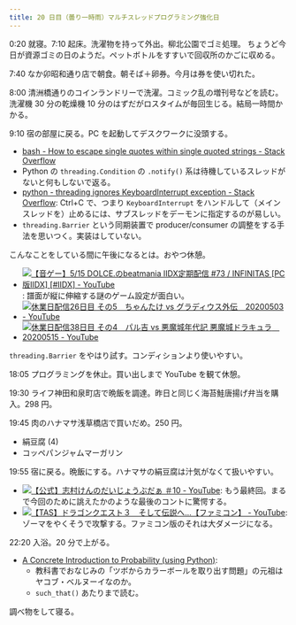 ```yaml
---
title: 20 日目（曇り一時雨）マルチスレッドプログラミング強化日
---
```


0:20 就寝。7:10 起床。洗濯物を持って外出。柳北公園でゴミ処理。
ちょうど今日が資源ゴミの日のようだ。ペットボトルをすすいで回収所のかごに収める。

7:40 なか卯昭和通り店で朝食。朝そば＋卵券。今月は券を使い切れた。

8:00 清洲橋通りのコインランドリーで洗濯。コミック乱の増刊号などを読む。
洗濯機 30 分の乾燥機 10 分のはずだがロスタイムが毎回生じる。結局一時間かかる。

9:10 宿の部屋に戻る。PC を起動してデスクワークに没頭する。

* [bash - How to escape single quotes within single quoted strings - Stack Overflow](https://stackoverflow.com/questions/1250079/how-to-escape-single-quotes-within-single-quoted-strings)
* Python の `threading.Condition` の `.notify()` 系は待機しているスレッドがないと何もしないで返る。
* [python - threading ignores KeyboardInterrupt exception - Stack Overflow](https://stackoverflow.com/questions/3788208/threading-ignores-keyboardinterrupt-exception):
  Ctrl+C で、つまり `KeyboardInterrupt` をハンドルして（メインスレッドを）止めるには、サブスレッドをデーモンに指定するのが易しい。
* `threading.Barrier` という同期装置で producer/consumer の調整をする手法を思いつく。実装はしていない。

こんなことをしている間に午後になるとは。おやつ休憩。

* [![【音ゲー】5/15 DOLCE.のbeatmania IIDX定期配信 #73 / INFINITAS [PC版IIDX] [#IIDX] - YouTube](http://img.youtube.com/vi/CH5I1MsUoII/0.jpg)](https://www.youtube.com/watch?v=CH5I1MsUoII):
  譜面が縦に伸縮する謎のゲーム設定が面白い。
* [![休業日配信26日目 その5　ちゃんたけ vs グラディウス外伝　20200503 - YouTube](http://img.youtube.com/vi/LAQYabxv3Fc/0.jpg)](https://www.youtube.com/watch?v=LAQYabxv3Fc)
* [![休業日配信38日目 その4　パル吉 vs 悪魔城年代記 悪魔城ドラキュラ　20200515 - YouTube](http://img.youtube.com/vi/y9a-gyxO8lw/0.jpg)](https://www.youtube.com/watch?v=y9a-gyxO8lw)

`threading.Barrier` をやはり試す。コンディションより使いやすい。

18:05 プログラミングを休止。買い出しまで YouTube を観て休憩。

19:30 ライフ神田和泉町店で晩飯を調達。昨日と同じく海苔鮭唐揚げ弁当を購入。298 円。

19:45 肉のハナマサ浅草橋店で買いだめ。250 円。

* 絹豆腐 (4)
* コッペパンジャムマーガリン

19:55 宿に戻る。晩飯にする。ハナマサの絹豆腐は汁気がなくて扱いやすい。

* [![【公式】志村けんのだいじょうぶだぁ ＃10 - YouTube](http://img.youtube.com/vi/4qUqnmmWmxg/0.jpg)](https://www.youtube.com/watch?v=4qUqnmmWmxg):
  もう最終回。まるで今回のために誂えたかのような最後のコントに驚愕する。
* [![【TAS】ドラゴンクエスト３　そして伝説へ…【ファミコン】 - YouTube](http://img.youtube.com/vi/ybdAjDv4lv8/0.jpg)](https://www.youtube.com/watch?v=ybdAjDv4lv8):
  ゾーマをやくそうで攻撃する。ファミコン版のそれは大ダメージになる。

22:20 入浴。20 分で上がる。

* [A Concrete Introduction to Probability (using Python)](https://nbviewer.jupyter.org/url/norvig.com/ipython/Probability.ipynb):
  * 教科書でおなじみの「ツボからカラーボールを取り出す問題」の元祖はヤコブ・ベルヌーイなのか。
  * `such_that()` あたりまで読む。

調べ物をして寝る。
